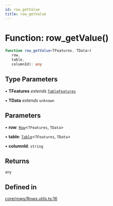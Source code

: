 ```yaml
---
id: row_getValue
title: row_getValue
---
```


# Function: row\_getValue()

```ts
function row_getValue<TFeatures, TData>(
   row, 
   table, 
   columnId): any
```

## Type Parameters

• **TFeatures** *extends* [`TableFeatures`](../interfaces/tablefeatures.md)

• **TData** *extends* `unknown`

## Parameters

• **row**: [`Row`](../type-aliases/row.md)\<`TFeatures`, `TData`\>

• **table**: [`Table`](../type-aliases/table.md)\<`TFeatures`, `TData`\>

• **columnId**: `string`

## Returns

`any`

## Defined in

[core/rows/Rows.utils.ts:16](https://github.com/TanStack/table/blob/b1e6b79157b0debc7222660572b06c8b857f4605/packages/table-core/src/core/rows/Rows.utils.ts#L16)
